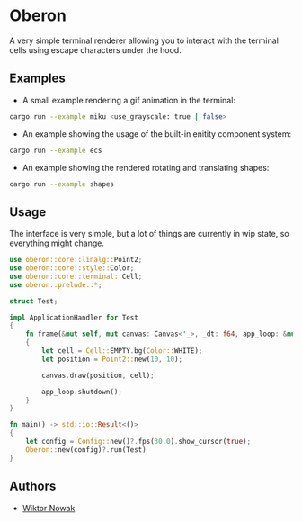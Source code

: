 # Oberon

A very simple terminal renderer allowing you to interact with the terminal cells using escape characters under the hood.

## Examples

- A small example rendering a gif animation in the terminal:

```bash
cargo run --example miku <use_grayscale: true | false>
```

- An example showing the usage of the built-in enitity component system:

```bash
cargo run --example ecs
```

- An example showing the rendered rotating and translating shapes:

```bash
cargo run --example shapes
```

## Usage

The interface is very simple, but a lot of things are currently in wip state, so everything might change.

```rust
use oberon::core::linalg::Point2;
use oberon::core::style::Color;
use oberon::core::terminal::Cell;
use oberon::prelude::*;

struct Test;

impl ApplicationHandler for Test
{
    fn frame(&mut self, mut canvas: Canvas<'_>, _dt: f64, app_loop: &mut ThreadSafeLoop)
    {
        let cell = Cell::EMPTY.bg(Color::WHITE);
        let position = Point2::new(10, 10);

        canvas.draw(position, cell);

        app_loop.shutdown();
    }
}

fn main() -> std::io::Result<()>
{
    let config = Config::new()?.fps(30.0).show_cursor(true);
    Oberon::new(config)?.run(Test)
}
```

## Authors

- [Wiktor Nowak](@uncommon-nickname)
